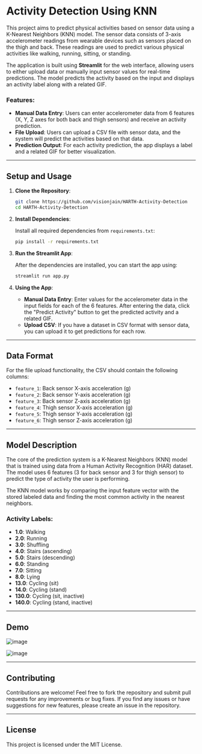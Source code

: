
# Activity Detection Using KNN

This project aims to predict physical activities based on sensor data using a K-Nearest Neighbors (KNN) model. The sensor data consists of 3-axis accelerometer readings from wearable devices such as sensors placed on the thigh and back. These readings are used to predict various physical activities like walking, running, sitting, or standing.

The application is built using **Streamlit** for the web interface, allowing users to either upload data or manually input sensor values for real-time predictions. The model predicts the activity based on the input and displays an activity label along with a related GIF.

### Features:
- **Manual Data Entry**: Users can enter accelerometer data from 6 features (X, Y, Z axes for both back and thigh sensors) and receive an activity prediction.
- **File Upload**: Users can upload a CSV file with sensor data, and the system will predict the activities based on that data.
- **Prediction Output**: For each activity prediction, the app displays a label and a related GIF for better visualization.
  
---

## Setup and Usage

1. **Clone the Repository**:

   ```bash
   git clone https://github.com/visionjain/HARTH-Activity-Detection
   cd HARTH-Activity-Detection
   ```

2. **Install Dependencies**:

   Install all required dependencies from `requirements.txt`:

   ```bash
   pip install -r requirements.txt
   ```

3. **Run the Streamlit App**:

   After the dependencies are installed, you can start the app using:

   ```bash
   streamlit run app.py
   ```

4. **Using the App**:

   - **Manual Data Entry**: Enter values for the accelerometer data in the input fields for each of the 6 features. After entering the data, click the "Predict Activity" button to get the predicted activity and a related GIF.
   - **Upload CSV**: If you have a dataset in CSV format with sensor data, you can upload it to get predictions for each row.

---

## Data Format

For the file upload functionality, the CSV should contain the following columns:

- `feature_1`: Back sensor X-axis acceleration (g)
- `feature_2`: Back sensor Y-axis acceleration (g)
- `feature_3`: Back sensor Z-axis acceleration (g)
- `feature_4`: Thigh sensor X-axis acceleration (g)
- `feature_5`: Thigh sensor Y-axis acceleration (g)
- `feature_6`: Thigh sensor Z-axis acceleration (g)

---

## Model Description

The core of the prediction system is a K-Nearest Neighbors (KNN) model that is trained using data from a Human Activity Recognition (HAR) dataset. The model uses 6 features (3 for back sensor and 3 for thigh sensor) to predict the type of activity the user is performing.

The KNN model works by comparing the input feature vector with the stored labeled data and finding the most common activity in the nearest neighbors.

### Activity Labels:

- **1.0**: Walking
- **2.0**: Running
- **3.0**: Shuffling
- **4.0**: Stairs (ascending)
- **5.0**: Stairs (descending)
- **6.0**: Standing
- **7.0**: Sitting
- **8.0**: Lying
- **13.0**: Cycling (sit)
- **14.0**: Cycling (stand)
- **130.0**: Cycling (sit, inactive)
- **140.0**: Cycling (stand, inactive)

---
## Demo

![image](https://github.com/user-attachments/assets/9be8690f-e2fe-4aef-92cf-5d4e8fc4e017)

![image](https://github.com/user-attachments/assets/b65a33a5-edd4-415c-9167-1c27be0ce985)

---

## Contributing

Contributions are welcome! Feel free to fork the repository and submit pull requests for any improvements or bug fixes. If you find any issues or have suggestions for new features, please create an issue in the repository.

---

## License

This project is licensed under the MIT License.
